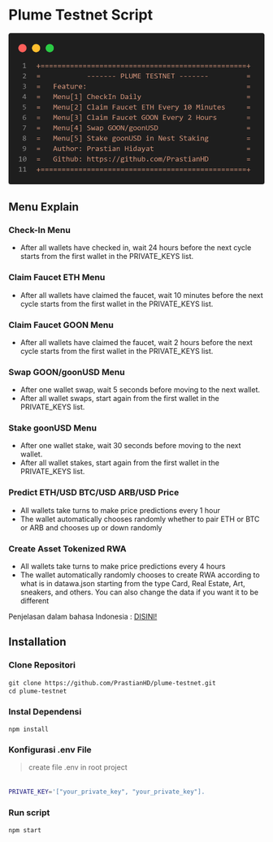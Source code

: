 # Plume Testnet Script

![logo](./utils/plume-testnet.png)

## Menu Explain
### Check-In Menu
- After all wallets have checked in, wait 24 hours before the next cycle starts from the first wallet in the PRIVATE_KEYS list.
### Claim Faucet ETH Menu
- After all wallets have claimed the faucet, wait 10 minutes before the next cycle starts from the first wallet in the PRIVATE_KEYS list.
### Claim Faucet GOON Menu
- After all wallets have claimed the faucet, wait 2 hours before the next cycle starts from the first wallet in the PRIVATE_KEYS list.
### Swap GOON/goonUSD Menu
- After one wallet swap, wait 5 seconds before moving to the next wallet.
- After all wallet swaps, start again from the first wallet in the PRIVATE_KEYS list.
### Stake goonUSD Menu
- After one wallet stake, wait 30 seconds before moving to the next wallet.
- After all wallet stakes, start again from the first wallet in the PRIVATE_KEYS list.
### Predict ETH/USD BTC/USD ARB/USD Price
- All wallets take turns to make price predictions every 1 hour
- The wallet automatically chooses randomly whether to pair ETH or BTC or ARB and chooses up or down randomly
### Create Asset Tokenized RWA
- All wallets take turns to make price predictions every 4 hours
- The wallet automatically randomly chooses to create RWA according to what is in datawa.json starting from the type Card, Real Estate, Art, sneakers, and others. You can also change the data if you want it to be different

Penjelasan dalam bahasa Indonesia : [DISINI!](https://github.com/PrastianHD/plume-testnet/blob/main/READINDO.md)

## Installation 
### Clone Repositori
```
git clone https://github.com/PrastianHD/plume-testnet.git
cd plume-testnet
```

### Instal Dependensi
```
npm install
```

### Konfigurasi .env File

>create file .env in root project
```bash

PRIVATE_KEY='["your_private_key", "your_private_key"].
```

### Run script
```
npm start
```
